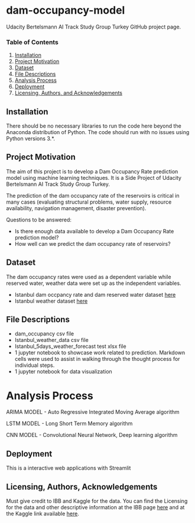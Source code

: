 # dam-occupancy-model
Udacity Bertelsmann AI Track Study Group Turkey GitHub project page.

### Table of Contents

1. [Installation](#installation)
2. [Project Motivation](#motivation)
3. [Dataset](#dataset)
4. [File Descriptions](#files)
5. [Analysis Process](#process)
6. [Deployment](#deployment)
7. [Licensing, Authors, and Acknowledgements](#licensing)


## Installation <a name="installation"></a>

There should be no necessary libraries to run the code here beyond the Anaconda distribution of Python. The code should run with no issues using Python versions 3.*.


## Project Motivation<a name="motivation"></a>

The aim of this project is to develop a Dam Occupancy Rate prediction model using machine learning techniques. It is a Side Project of Udacity Bertelsmann AI Track Study Group Turkey. 

The prediction of the dam occupancy rate of the reservoirs is critical in many cases (evaluating structural problems, water supply, resource availability, navigation management, disaster prevention). 

Questions to be answered:
- Is there enough data available to develop a Dam Occupancy Rate prediction model?
- How well can we predict the dam occupancy rate of reservoirs?


## Dataset<a name="dataset"></a>

The dam occupancy rates were used as a dependent variable while reserved water, weather data were set up as the independent variables.
 
- Istanbul dam occpancy rate and dam reserved water dataset [here](https://data.ibb.gov.tr/tr/dataset/istanbul-dam-occupany-rates-data/resource/b68cbdb0-9bf5-474c-91c4-9256c07c4bdf)
- Istanbul weather dataset [here](https://www.kaggle.com/vonline9/weather-istanbul-data-20092019)


## File Descriptions <a name="files"></a>

- dam_occupancy csv file
- Istanbul_weather_data csv file
- Istanbul_5days_weather_forecast test xlsx file
- 1 jupyter notebook to showcase work related to prediction. Markdown cells were used to assist in walking through the thought process for individual steps.  
- 1 jupyter notebook for data visualization


# Analysis Process <a name="process"></a>

ARIMA MODEL - Auto Regressive Integrated Moving Average algorithm

LSTM MODEL - Long Short Term Memory algorithm

CNN MODEL - Convolutional Neural Network, Deep learning algorithm


## Deployment<a name="deployment"></a>


This is a interactive web applications with Streamlit


## Licensing, Authors, Acknowledgements<a name="licensing"></a>

Must give credit to IBB and Kaggle for the data. You can find the Licensing for the data and other descriptive information at the IBB page [here](https://data.ibb.gov.tr/en/license) and at the Kaggle link available [here](https://www.kaggle.com/vonline9/weather-istanbul-data-20092019).
 

